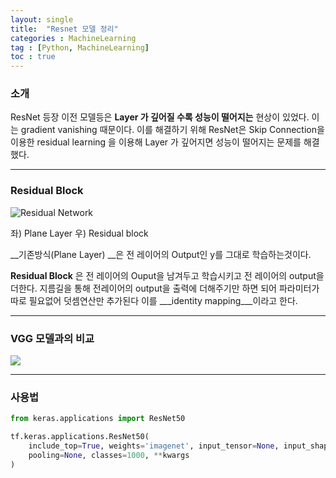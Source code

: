 ```yaml
---
layout: single
title:  "Resnet 모델 정리"
categories : MachineLearning
tag : [Python, MachineLearning]
toc : true
---
```


### 소개

ResNet 등장 이전 모델등은 __Layer 가 깊어질 수록 성능이 떨어지는__ 현상이 있었다. 이는 gradient vanishing 때문이다. 이를 해결하기 위해 ResNet은 Skip Connection을 이용한 residual learning 을 이용해 Layer 가 깊어지면 성능이 떨어지는 문제를 해결했다.

---

### Residual Block

![Residual Network](https://d2l.ai/_images/residual-block.svg)

좌) Plane Layer 우) Residual block

__기존방식(Plane Layer) __은 전 레이어의 Output인 y를 그대로 학습하는것이다.

__Residual Block__ 은 전 레이어의 Ouput을 남겨두고 학습시키고 전 레이어의 output을 더한다. 지름길을 통해 전레이어의 output을 출력에 더해주기만 하면 되어 파라미터가 따로 필요없어 덧셈연산만 추가된다 이를 ___identity mapping___이라고 한다.

---

### VGG 모델과의 비교

![](https://cdn-5f733ed3c1ac190fbc56ef88.closte.com/wp-content/uploads/2017/04/resnet.png)

---

### 사용법

```python
from keras.applications import ResNet50

tf.keras.applications.ResNet50(
    include_top=True, weights='imagenet', input_tensor=None, input_shape=None,
    pooling=None, classes=1000, **kwargs
)
```

